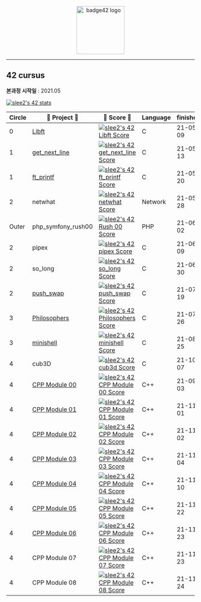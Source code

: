 <div align="center">
  <img src="https://user-images.githubusercontent.com/53372971/175764693-22ba1dec-deac-4d71-ac97-2a9662cac9c0.png" height="128px" alt="badge42 logo" >
</div>


---
## 42 cursus

**본과정 시작일** : 2021.05

<a href="https://github.com/JaeSeoKim/badge42"><img src="https://badge42.vercel.app/api/v2/cl1n3gmlo014309lafi3qlgly/stats?cursusId=21&coalitionId=86" alt="slee2's 42 stats" /></a>

|**Circle**|**🚀 Project 🚀**|**🚀 Score 🚀**|**Language**|**finished**|
|-----|-----|-----|-----|-----|
|0|[Libft](https://velog.io/@seungju0000/Libft)|[![slee2's 42 Libft Score](https://badge42.vercel.app/api/v2/cl1n3gmlo014309lafi3qlgly/project/2166494)](https://github.com/JaeSeoKim/badge42)|C|21-05-09|
|1|[get_next_line](https://velog.io/@seungju0000/getnextline)|[![slee2's 42 get_next_line Score](https://badge42.vercel.app/api/v2/cl1n3gmlo014309lafi3qlgly/project/2169586)](https://github.com/JaeSeoKim/badge42)|C|21-05-13|
|1|[ft_printf](https://velog.io/@seungju0000/ftprintf)|[![slee2's 42 ft_printf Score](https://badge42.vercel.app/api/v2/cl1n3gmlo014309lafi3qlgly/project/2169587)](https://github.com/JaeSeoKim/badge42)|C|21-05-20|
|2|netwhat|[![slee2's 42 netwhat Score](https://badge42.vercel.app/api/v2/cl1n3gmlo014309lafi3qlgly/project/2169588)](https://github.com/JaeSeoKim/badge42)|Network|21-05-28|
|Outer|php_symfony_rush00|[![slee2's 42 Rush 00 Score](https://badge42.vercel.app/api/v2/cl1n3gmlo014309lafi3qlgly/project/2180456)](https://github.com/JaeSeoKim/badge42)|PHP|21-06-02|
|2|pipex|[![slee2's 42 pipex Score](https://badge42.vercel.app/api/v2/cl1n3gmlo014309lafi3qlgly/project/2209762)](https://github.com/JaeSeoKim/badge42)|C|21-06-09|
|2|so_long|[![slee2's 42 so_long Score](https://badge42.vercel.app/api/v2/cl1n3gmlo014309lafi3qlgly/project/2211787)](https://github.com/JaeSeoKim/badge42)|C|21-06-30|
|2|[push_swap](https://velog.io/@seungju0000/pushswap-%ED%80%B5%EC%86%8C%ED%8A%B8)|[![slee2's 42 push_swap Score](https://badge42.vercel.app/api/v2/cl1n3gmlo014309lafi3qlgly/project/2182145)](https://github.com/JaeSeoKim/badge42)|C|21-07-19|
|3|[Philosophers](https://velog.io/@seungju0000/philosophers-%ED%94%84%EB%A1%9C%EC%84%B8%EC%8A%A4%EC%99%80-%EC%8A%A4%EB%A0%88%EB%93%9C-%EA%B7%B8%EB%A6%AC%EA%B3%A0-%EC%95%8C%EA%B3%A0%EB%A6%AC%EC%A6%98)|[![slee2's 42 Philosophers Score](https://badge42.vercel.app/api/v2/cl1n3gmlo014309lafi3qlgly/project/2254929)](https://github.com/JaeSeoKim/badge42)|C|21-07-26|
|3|[minishell](https://velog.io/@seungju0000/minishell-%ED%95%A8%EC%88%98%EC%99%80-%EC%BB%A4%EC%84%9C%EC%A0%9C%EC%96%B4)|[![slee2's 42 minishell Score](https://badge42.vercel.app/api/v2/cl1n3gmlo014309lafi3qlgly/project/2254934)](https://github.com/JaeSeoKim/badge42)|C|21-08-25|
|4|cub3D|[![slee2's 42 cub3d Score](https://badge42.vercel.app/api/v2/cl1n3gmlo014309lafi3qlgly/project/2336129)](https://github.com/JaeSeoKim/badge42)|C|21-10-07|
|4|[CPP Module 00](https://velog.io/@seungju0000/cpp-module-00)|[![slee2's 42 CPP Module 00 Score](https://badge42.vercel.app/api/v2/cl1n3gmlo014309lafi3qlgly/project/2311900)](https://github.com/JaeSeoKim/badge42)|C++|21-09-03|
|4|[CPP Module 01](https://velog.io/@seungju0000/cpp-module-01)| [![slee2's 42 CPP Module 01 Score](https://badge42.vercel.app/api/v2/cl1n3gmlo014309lafi3qlgly/project/2323140)](https://github.com/JaeSeoKim/badge42)|C++|21-11-01|
|4|[CPP Module 02](https://velog.io/@seungju0000/cpp-module-02)| [![slee2's 42 CPP Module 02 Score](https://badge42.vercel.app/api/v2/cl1n3gmlo014309lafi3qlgly/project/2395832)](https://github.com/JaeSeoKim/badge42)|C++|21-11-02|
|4|[CPP Module 03](https://velog.io/@seungju0000/cpp-module-03)| [![slee2's 42 CPP Module 03 Score](https://badge42.vercel.app/api/v2/cl1n3gmlo014309lafi3qlgly/project/2395985)](https://github.com/JaeSeoKim/badge42)|C++|21-11-04|
|4|[CPP Module 04](https://velog.io/@seungju0000/cpp-module-04)| [![slee2's 42 CPP Module 04 Score](https://badge42.vercel.app/api/v2/cl1n3gmlo014309lafi3qlgly/project/2398468)](https://github.com/JaeSeoKim/badge42)|C++|21-11-10|
|4|[CPP Module 05](https://velog.io/@seungju0000/cpp-module-05)| [![slee2's 42 CPP Module 05 Score](https://badge42.vercel.app/api/v2/cl1n3gmlo014309lafi3qlgly/project/2403195)](https://github.com/JaeSeoKim/badge42)|C++|21-11-22|
|4|[CPP Module 06](https://velog.io/@seungju0000/cpp-module-06)| [![slee2's 42 CPP Module 06 Score](https://badge42.vercel.app/api/v2/cl1n3gmlo014309lafi3qlgly/project/2416012)](https://github.com/JaeSeoKim/badge42)|C++|21-11-23|
|4|CPP Module 07| [![slee2's 42 CPP Module 07 Score](https://badge42.vercel.app/api/v2/cl1n3gmlo014309lafi3qlgly/project/2416743)](https://github.com/JaeSeoKim/badge42)|C++|21-11-23|
|4|CPP Module 08| [![slee2's 42 CPP Module 08 Score](https://badge42.vercel.app/api/v2/cl1n3gmlo014309lafi3qlgly/project/2417300)](https://github.com/JaeSeoKim/badge42)|C++|21-11-24|

